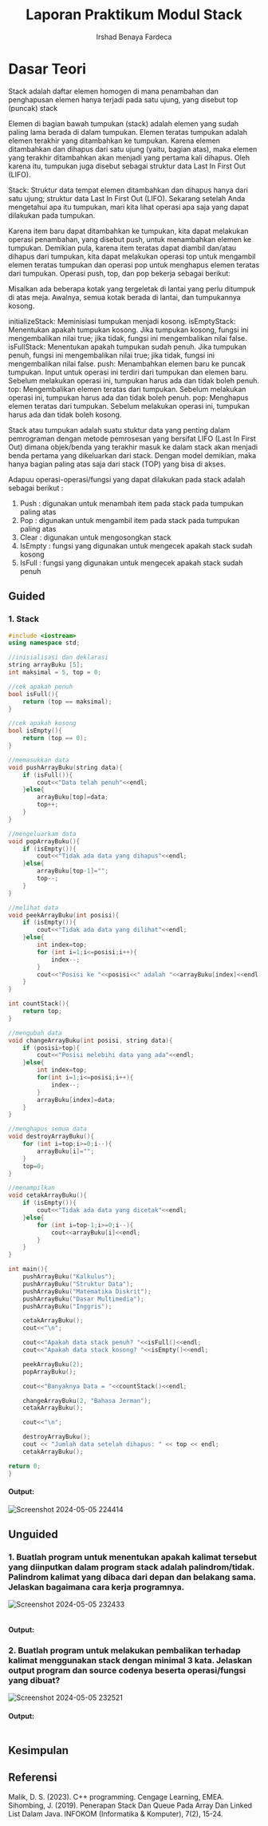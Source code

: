 # <h1 align="center">Laporan Praktikum Modul Stack</h1>
<p align="center">Irshad Benaya Fardeca</p>

# Dasar Teori
Stack adalah daftar elemen homogen di mana penambahan dan penghapusan elemen hanya terjadi pada satu ujung, yang disebut top (puncak) stack

Elemen di bagian bawah tumpukan (stack) adalah elemen yang sudah paling lama berada di dalam tumpukan. Elemen teratas tumpukan adalah elemen terakhir yang ditambahkan ke tumpukan. Karena elemen ditambahkan dan dihapus dari satu ujung (yaitu, bagian atas), maka elemen yang terakhir ditambahkan akan menjadi yang pertama kali dihapus. Oleh karena itu, tumpukan juga disebut sebagai struktur data Last In First Out (LIFO).

Stack: Struktur data tempat elemen ditambahkan dan dihapus hanya dari satu ujung; struktur data Last In First Out (LIFO). Sekarang setelah Anda mengetahui apa itu tumpukan, mari kita lihat operasi apa saja yang dapat dilakukan pada tumpukan.

Karena item baru dapat ditambahkan ke tumpukan, kita dapat melakukan operasi penambahan, yang disebut push, untuk menambahkan elemen ke tumpukan. Demikian pula, karena item teratas dapat diambil dan/atau dihapus dari tumpukan, kita dapat melakukan operasi top untuk mengambil elemen teratas tumpukan dan operasi pop untuk menghapus elemen teratas dari tumpukan. Operasi push, top, dan pop bekerja sebagai berikut:

Misalkan ada beberapa kotak yang tergeletak di lantai yang perlu ditumpuk di atas meja. Awalnya, semua kotak berada di lantai, dan tumpukannya kosong.

initializeStack: Meminisiasi tumpukan menjadi kosong.
isEmptyStack: Menentukan apakah tumpukan kosong. Jika tumpukan kosong, fungsi ini mengembalikan nilai true; jika tidak, fungsi ini mengembalikan nilai false.
isFullStack: Menentukan apakah tumpukan sudah penuh. Jika tumpukan penuh, fungsi ini mengembalikan nilai true; jika tidak, fungsi ini mengembalikan nilai false.
push: Menambahkan elemen baru ke puncak tumpukan. Input untuk operasi ini terdiri dari tumpukan dan elemen baru. Sebelum melakukan operasi ini, tumpukan harus ada dan tidak boleh penuh.
top: Mengembalikan elemen teratas dari tumpukan. Sebelum melakukan operasi ini, tumpukan harus ada dan tidak boleh penuh.
pop: Menghapus elemen teratas dari tumpukan. Sebelum melakukan operasi ini, tumpukan harus ada dan tidak boleh kosong.




Stack atau tumpukan adalah suatu stuktur
data yang penting dalam pemrograman
dengan metode pemrosesan yang bersifat
LIFO (Last In First Out) dimana objek/benda
yang terakhir masuk ke dalam stack akan
menjadi benda pertama yang dikeluarkan dari
stack. Dengan model demikian, maka hanya
bagian paling atas saja dari stack (TOP) yang
bisa di akses.

Adapuu operasi-operasi/fungsi yang dapat
dilakukan pada stack adalah sebagai berikut :
1) Push : digunakan untuk menambah item
pada stack pada tumpukan paling atas
2) Pop : digunakan untuk mengambil item
pada stack pada tumpukan paling atas
3) Clear : digunakan untuk mengosongkan
stack
4) IsEmpty : fungsi yang digunakan untuk
mengecek apakah stack sudah kosong
5) IsFull : fungsi yang digunakan untuk
mengecek apakah stack sudah penuh




## Guided 
### 1. Stack
```C++
#include <iostream>
using namespace std;

//inisialisasi dan deklarasi
string arrayBuku [5];
int maksimal = 5, top = 0;

//cek apakah penuh
bool isFull(){
    return (top == maksimal);
}

//cek apakah kosong
bool isEmpty(){
    return (top == 0);
}

//memasukkan data
void pushArrayBuku(string data){
    if (isFull()){
        cout<<"Data telah penuh"<<endl;
    }else{
        arrayBuku[top]=data;
        top++;
    }
}

//mengeluarkam data
void popArrayBuku(){
    if (isEmpty()){
        cout<<"Tidak ada data yang dihapus"<<endl;
    }else{
        arrayBuku[top-1]="";
        top--;
    }
}

//melihat data
void peekArrayBuku(int posisi){
    if (isEmpty()){
        cout<<"Tidak ada data yang dilihat"<<endl;
    }else{
        int index=top;
        for (int i=1;i<=posisi;i++){
            index--;
        }
        cout<<"Posisi ke "<<posisi<<" adalah "<<arrayBuku[index]<<endl;
    }
}

int countStack(){
    return top;
}

//mengubah data
void changeArrayBuku(int posisi, string data){
    if (posisi>top){
        cout<<"Posisi melebihi data yang ada"<<endl;
    }else{
        int index=top;
        for(int i=1;i<=posisi;i++){
            index--;
        }
        arrayBuku[index]=data;
    }
}

//menghapus semua data
void destroyArrayBuku(){
    for (int i=top;i>=0;i--){
        arrayBuku[i]="";
    }
    top=0;
}

//menampilkan
void cetakArrayBuku(){
    if (isEmpty()){
        cout<<"Tidak ada data yang dicetak"<<endl;
    }else{
        for (int i=top-1;i>=0;i--){
            cout<<arrayBuku[i]<<endl;
        }
    }
}

int main(){
    pushArrayBuku("Kalkulus");
    pushArrayBuku("Struktur Data");
    pushArrayBuku("Matematika Diskrit");
    pushArrayBuku("Dasar Multimedia");
    pushArrayBuku("Inggris");

    cetakArrayBuku();
    cout<<"\n";

    cout<<"Apakah data stack penuh? "<<isFull()<<endl;
    cout<<"Apakah data stack kosong? "<<isEmpty()<<endl;

    peekArrayBuku(2);
    popArrayBuku();

    cout<<"Banyaknya Data = "<<countStack()<<endl;

    changeArrayBuku(2, "Bahasa Jerman");
    cetakArrayBuku();

    cout<<"\n";

    destroyArrayBuku();
    cout << "Jumlah data setelah dihapus: " << top << endl;
    cetakArrayBuku();

return 0;
}
```
#### Output:
![Screenshot 2024-05-05 224414](https://github.com/Cryoschr/Struktur-Data-Assigment/assets/161663646/90f09502-1764-49e7-952e-4b629a14abb9)




## Unguided
### 1. Buatlah program untuk menentukan apakah kalimat tersebut yang diinputkan dalam program stack adalah palindrom/tidak. Palindrom kalimat yang dibaca dari depan dan belakang sama. Jelaskan bagaimana cara kerja programnya.
![Screenshot 2024-05-05 232433](https://github.com/Cryoschr/Struktur-Data-Assigment/assets/161663646/80b36eb0-1c66-4d10-93e3-48e8518388f8)

```C++

```
#### Output:

### 2. Buatlah program untuk melakukan pembalikan terhadap kalimat menggunakan stack dengan minimal 3 kata. Jelaskan output program dan source codenya beserta operasi/fungsi yang dibuat?
![Screenshot 2024-05-05 232521](https://github.com/Cryoschr/Struktur-Data-Assigment/assets/161663646/d385861e-9a75-4d72-b0a1-f3f0cf9b8c6f)

#### Output:
```C++

```

## Kesimpulan

## Referensi
Malik, D. S. (2023). C++ programming. Cengage Learning, EMEA.
Sihombing, J. (2019). Penerapan Stack Dan Queue Pada Array Dan Linked List Dalam Java. INFOKOM (Informatika & Komputer), 7(2), 15-24.
